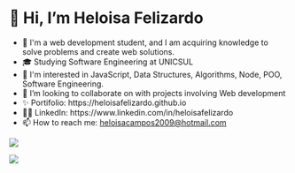 <h1>👋 Hi, I’m Heloisa Felizardo </h1>
<ul>
  <li> 👀 I'm a web development student, and I am acquiring knowledge to solve problems and create web solutions.</li>
  <li> 🎓 Studying Software Engineering at UNICSUL </li>
  <li> 🌱 I'm interested in JavaScript, Data Structures, Algorithms, Node, POO, Software Engineering.</li>
  <li> 💞️ I’m looking to collaborate on with projects involving Web development</li>
  <li> ✨ Portifolio: https://heloisafelizardo.github.io</li>
  <li> 👩🏽 LinkedIn: https://www.linkedin.com/in/heloisafelizardo</li>
  <li> 📫 How to reach me: <a href="mailto:heloisacampos2009@hotmail.com">heloisacampos2009@hotmail.com</a></li>
</ul>
<!---
HeloisaFelizardo/HeloisaFelizardo is a ✨ special ✨ repository because its `README.md` (this file) appears on your GitHub profile.
You can click the Preview link to take a look at your changes.
--->
<!-- <img align="center" src="https://github-readme-stats.vercel.app/api/top-langs/?username=HeloisaFelizardo&layout=compact&theme=material-palenight" /> -->

<a href="https://github.com/HeloisaFelizardo">
<img heigth="180em" src="https://github-readme-stats.vercel.app/api?username=HeloisaFelizardo&show_icons=true&theme=dracula&incluide_all_commits=true&count_private=true"/>
<p></p>
<img heigth="180em" src="https://github-readme-stats.vercel.app/api/top-langs/?username=HeloisaFelizardo&layout=compact&langs_count=16&theme=material-palenight"/> 

